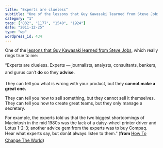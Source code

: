 ```yaml
---
title: "Experts are clueless"
subtitle: "One of the lessons that Guy Kawasaki learned from Steve Jobs"
category: "1"
tags: ["832", "1177", "1548", "1924"]
date: "2011-12-25"
type: "wp"
wordpress_id: 434
---
```

One of the [lessons that Guy Kawasaki learned from Steve Jobs](http://blog.guykawasaki.com/2011/10/what-i-learned-from-steve-jobs.html#axzz1h7dQ0xtj), which really rings true to me:

> 
“Experts are clueless. Experts — journalists, analysts, consultants, bankers, and gurus can’t **do** so they **advise**.

They can tell you what is wrong with your product, but they **cannot make a great one.**

They can tell you how to sell something, but they cannot sell it themselves. They can tell you how to create great teams, but they only manage a secretary.

For example, the experts told us that the two biggest shortcomings of Macintosh in the mid 1980s was the lack of a daisy-wheel printer driver and Lotus 1-2-3; another advice gem from the experts was to buy Compaq. Hear what experts say, but donât always listen to them.” (**from** [How To Change The World](http://blog.guykawasaki.com/2011/10/what-i-learned-from-steve-jobs.html#axzz1h7dQ0xtj))